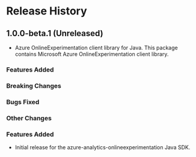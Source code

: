 # Release History

## 1.0.0-beta.1 (Unreleased)

- Azure OnlineExperimentation client library for Java. This package contains Microsoft Azure OnlineExperimentation client library.

### Features Added

### Breaking Changes

### Bugs Fixed

### Other Changes
### Features Added

- Initial release for the azure-analytics-onlineexperimentation Java SDK.
